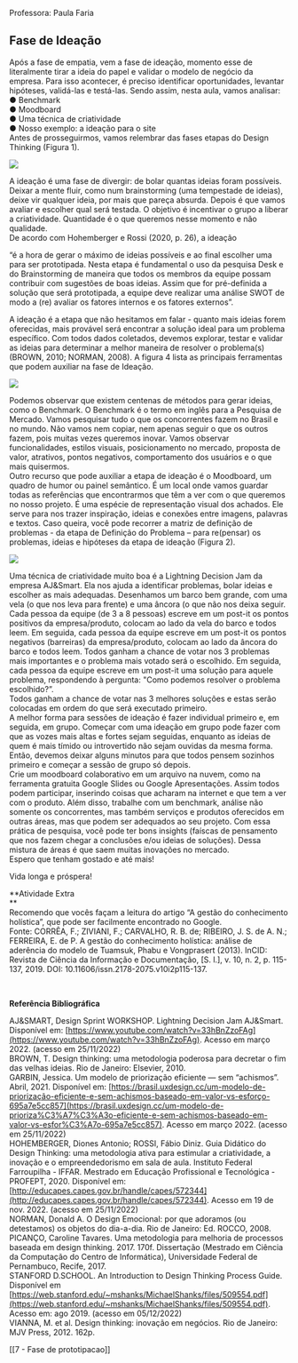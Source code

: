 Professora: Paula Faria
## Fase de Ideação

Após a fase de empatia, vem a fase de ideação, momento esse de literalmente tirar a ideia do papel e validar o modelo de negócio da empresa. Para isso acontecer, é preciso identificar oportunidades, levantar hipóteses, validá-las e testá-las. Sendo assim, nesta aula, vamos analisar:  
● Benchmark  
● Moodboard  
● Uma técnica de criatividade  
● Nosso exemplo: a ideação para o site  
Antes de prosseguirmos, vamos relembrar das fases etapas do Design Thinking (Figura 1).  

![](https://paperx-dex-assets.s3.sa-east-1.amazonaws.com/images/1670950514580-Gfddb4Icga.png)

A ideação é uma fase de divergir: de bolar quantas ideias foram possíveis. Deixar a mente fluir, como num brainstorming (uma tempestade de ideias), deixe vir qualquer ideia, por mais que pareça absurda. Depois é que vamos avaliar e escolher qual será testada. O objetivo é incentivar o grupo a liberar a criatividade. Quantidade é o que queremos nesse momento e não qualidade.  
De acordo com Hohemberger e Rossi (2020, p. 26), a ideação  

“é a hora de gerar o máximo de ideias possíveis e ao final escolher uma para ser prototipada. Nesta etapa é fundamental o uso da pesquisa Desk e do Brainstorming de maneira que todos os membros da equipe possam contribuir com sugestões de boas ideias. Assim que for pré-definida a solução que será prototipada, a equipe deve realizar uma análise SWOT de modo a (re) avaliar os fatores internos e os fatores externos”.

A ideação é a etapa que não hesitamos em falar - quanto mais ideias forem oferecidas, mais provável será encontrar a solução ideal para um problema específico. Com todos dados coletados, devemos explorar, testar e validar as ideias para determinar a melhor maneira de resolver o problema(s) (BROWN, 2010; NORMAN, 2008). A figura 4 lista as principais ferramentas que podem auxiliar na fase de Ideação.  

![](https://paperx-dex-assets.s3.sa-east-1.amazonaws.com/images/1670950621394-vaS8f3XUf3.png)

Podemos observar que existem centenas de métodos para gerar ideias, como o Benchmark. O Benchmark é o termo em inglês para a Pesquisa de Mercado. Vamos pesquisar tudo o que os concorrentes fazem no Brasil e no mundo. Não vamos nem copiar, nem apenas seguir o que os outros fazem, pois muitas vezes queremos inovar. Vamos observar funcionalidades, estilos visuais, posicionamento no mercado, proposta de valor, atrativos, pontos negativos, comportamento dos usuários e o que mais quisermos.  
Outro recurso que pode auxiliar a etapa de ideação é o Moodboard, um quadro de humor ou painel semântico. É um local onde vamos guardar todas as referências que encontrarmos que têm a ver com o que queremos no nosso projeto. É uma espécie de representação visual dos achados. Ele serve para nos trazer inspiração, ideias e conexões entre imagens, palavras e textos. Caso queira, você pode recorrer a matriz de definição de problemas - da etapa de Definição do Problema – para re(pensar) os problemas, ideias e hipóteses da etapa de ideação (Figura 2).  

![](https://paperx-dex-assets.s3.sa-east-1.amazonaws.com/images/1670950685141-By9SKZSRdN.png)

Uma técnica de criatividade muito boa é a Lightning Decision Jam da empresa AJ&Smart. Ela nos ajuda a identificar problemas, bolar ideias e escolher as mais adequadas. Desenhamos um barco bem grande, com uma vela (o que nos leva para frente) e uma âncora (o que não nos deixa seguir. Cada pessoa da equipe (de 3 a 8 pessoas) escreve em um post-it os pontos positivos da empresa/produto, colocam ao lado da vela do barco e todos leem. Em seguida, cada pessoa da equipe escreve em um post-it os pontos negativos (barreiras) da empresa/produto, colocam ao lado da âncora do barco e todos leem. Todos ganham a chance de votar nos 3 problemas mais importantes e o problema mais votado será o escolhido. Em seguida, cada pessoa da equipe escreve em um post-it uma solução para aquele problema, respondendo à pergunta: "Como podemos resolver o problema escolhido?”.  
Todos ganham a chance de votar nas 3 melhores soluções e estas serão colocadas em ordem do que será executado primeiro.  
A melhor forma para sessões de ideação é fazer individual primeiro e, em seguida, em grupo. Começar com uma ideação em grupo pode fazer com que as vozes mais altas e fortes sejam seguidas, enquanto as ideias de quem é mais tímido ou introvertido não sejam ouvidas da mesma forma. Então, devemos deixar alguns minutos para que todos pensem sozinhos primeiro e começar a sessão de grupo só depois.  
Crie um moodboard colaborativo em um arquivo na nuvem, como na ferramenta gratuita Google Slides ou Google Apresentações. Assim todos podem participar, inserindo coisas que acharam na internet e que tem a ver com o produto. Além disso, trabalhe com um benchmark, análise não somente os concorrentes, mas também serviços e produtos oferecidos em outras áreas, mas que podem ser adequados ao seu projeto. Com essa prática de pesquisa, você pode ter bons insights (faíscas de pensamento que nos fazem chegar a conclusões e/ou ideias de soluções). Dessa mistura de áreas é que saem muitas inovações no mercado.  
Espero que tenham gostado e até mais!  
  
Vida longa e próspera!  
  
  

  

  

**Atividade Extra  
**  
Recomendo que vocês façam a leitura do artigo “A gestão do conhecimento holística”, que pode ser facilmente encontrado no Google.  
Fonte: CORRÊA, F.; ZIVIANI, F.; CARVALHO, R. B. de; RIBEIRO, J. S. de A. N.; FERREIRA, E. de P. A gestão do conhecimento holística: análise de aderência do modelo de Tuamsuk, Phabu e Vongprasert (2013). InCID: Revista de Ciência da Informação e Documentação, [S. l.], v. 10, n. 2, p. 115-137, 2019. DOI: 10.11606/issn.2178-2075.v10i2p115-137.

   

  
**Referência Bibliográfica**  
  
  
AJ&SMART, Design Sprint WORKSHOP. Lightning Decision Jam AJ&Smart. Disponível em: [https://www.youtube.com/watch?v=33hBnZzoFAg](https://www.youtube.com/watch?v=33hBnZzoFAg). Acesso em março 2022. (acesso em 25/11/2022)  
BROWN, T. Design thinking: uma metodologia poderosa para decretar o fim das velhas ideias. Rio de Janeiro: Elsevier, 2010.  
GARBIN, Jessica. Um modelo de priorização eficiente — sem “achismos”. Abril, 2021. Disponível em: [https://brasil.uxdesign.cc/um-modelo-de-priorização-eficiente-e-sem-achismos-baseado-em-valor-vs-esforço-695a7e5cc857](https://brasil.uxdesign.cc/um-modelo-de-prioriza%C3%A7%C3%A3o-eficiente-e-sem-achismos-baseado-em-valor-vs-esfor%C3%A7o-695a7e5cc857). Acesso em março 2022. (acesso em 25/11/2022)  
HOHEMBERGER, Diones Antonio; ROSSI, Fábio Diniz. Guia Didático do Design Thinking: uma metodologia ativa para estimular a criatividade, a inovação e o empreendedorismo em sala de aula. Instituto Federal Farroupilha - IFFAR. Mestrado em Educação Profissional e Tecnológica - PROFEPT, 2020. Disponível em: [http://educapes.capes.gov.br/handle/capes/572344](http://educapes.capes.gov.br/handle/capes/572344). Acesso em 19 de nov. 2022. (acesso em 25/11/2022)  
NORMAN, Donald A. O Design Emocional: por que adoramos (ou detestamos) os objetos do dia-a-dia. Rio de Janeiro: Ed. ROCCO, 2008.  
PICANÇO, Caroline Tavares. Uma metodologia para melhoria de processos baseada em design thinking. 2017. 170f. Dissertação (Mestrado em Ciência da Computação do Centro de Informática), Universidade Federal de Pernambuco, Recife, 2017.  
STANFORD D.SCHOOL. An Introduction to Design Thinking Process Guide. Disponível em [https://web.stanford.edu/~mshanks/MichaelShanks/files/509554.pdf](https://web.stanford.edu/~mshanks/MichaelShanks/files/509554.pdf). Acesso em: ago 2019. (acesso em 05/12/2022)  
VIANNA, M. et al. Design thinking: inovação em negócios. Rio de Janeiro: MJV Press, 2012. 162p.  
  
​[[7 - Fase de prototipacao]]